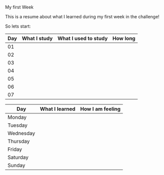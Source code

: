 My first Week

This is a resume about what I learned during my first week in the challenge!

So lets start:

|Day|What I study | What I used to study | How long |
|------|------|------|-------|
| 01 |  |  |  |
| 02 |  |  |  |
| 03 |  |  |  |
| 04 |  |  |  |
| 05 |  |  |  |
| 06 |  |  |  |
| 07 |  |  |  |


|Day | What I learned | How I am feeling | 
|------|------|------|
|Monday| | |
|Tuesday|| |
|Wednesday | | |
|Thursday | | | 
|Friday | | |
|Saturday| | |
|Sunday| | |

